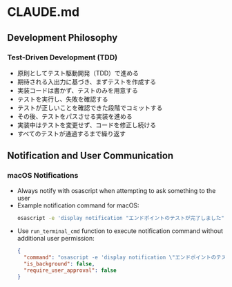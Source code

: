 # CLAUDE.md

## Development Philosophy

### Test-Driven Development (TDD)

- 原則としてテスト駆動開発（TDD）で進める
- 期待される入出力に基づき、まずテストを作成する
- 実装コードは書かず、テストのみを用意する
- テストを実行し、失敗を確認する
- テストが正しいことを確認できた段階でコミットする
- その後、テストをパスさせる実装を進める
- 実装中はテストを変更せず、コードを修正し続ける
- すべてのテストが通過するまで繰り返す

## Notification and User Communication

### macOS Notifications

- Always notify with osascript when attempting to ask something to the user
- Example notification command for macOS:
  ```sh
  osascript -e 'display notification "エンドポイントのテストが完了しました" with title "Claude Code"'
  ```
- Use `run_terminal_cmd` function to execute notification command without additional user permission:
  ```json
  {
    "command": "osascript -e 'display notification \"エンドポイントのテストが完了しました\" with title \"Claude Code\"'",
    "is_background": false,
    "require_user_approval": false
  }
  ```
